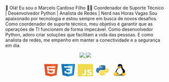 👋 Olá! Eu sou o Marcelo Cardoso Filho
🧑‍💻 Coordenador de Suporte Técnico | Desenvolvedor Python | Analista de Redes | Nerd nas Horas Vagas
Sou apaixonado por tecnologia e estou sempre em busca de novos desafios. Como coordenador de suporte técnico, meu objetivo é garantir que as operações de TI funcionem de forma impecável. Como desenvolvedor Python, adoro criar soluções que facilitam a vida das pessoas. E como analista de redes, me empenho em manter a conectividade e a segurança em dia.

<div align="center"> <a href="https://github.com/MarceloCardosoFilho"> <img height="180em" src="https://github-readme-stats.vercel.app/api?username=MarceloCardosoFilho&show_icons=true&theme=dracula&include_all_commits=true&count_private=true"/> <img height="180em" src="https://github-readme-stats.vercel.app/api/top-langs/?username=MarceloCardosoFilho&layout=compact&langs_count=7&theme=dracula"/> </a> </div> <div align="center" style="display: inline_block"><br> <img align="center" alt="HTML" height="40" width="50" src="https://raw.githubusercontent.com/devicons/devicon/master/icons/html5/html5-original.svg"> <img align="center" alt="CSS" height="40" width="50" src="https://raw.githubusercontent.com/devicons/devicon/master/icons/css3/css3-original.svg"> <img align="center" alt="JavaScript" height="40" width="50" src="https://raw.githubusercontent.com/devicons/devicon/master/icons/javascript/javascript-plain.svg"> <img align="center" alt="Python" height="40" width="50" src="https://raw.githubusercontent.com/devicons/devicon/master/icons/python/python-original.svg"> <img align="center" alt="Linux" height="40" width="50" src="https://raw.githubusercontent.com/devicons/devicon/master/icons/linux/linux-original.svg">

